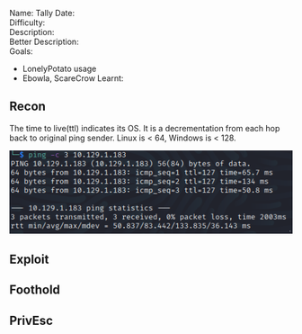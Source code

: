 
Name: Tally
Date:  
Difficulty:  
Description:  
Better Description:  
Goals:  
- LonelyPotato usage
- Ebowla, ScareCrow
Learnt:

## Recon
The time to live(ttl) indicates its OS. It is a decrementation from each hop back to original ping sender. Linux is < 64, Windows is < 128.

![ping](HackTheBox/Retired-Machines/Tally/Screenshots/ping.png)
	
## Exploit

## Foothold

## PrivEsc

      
